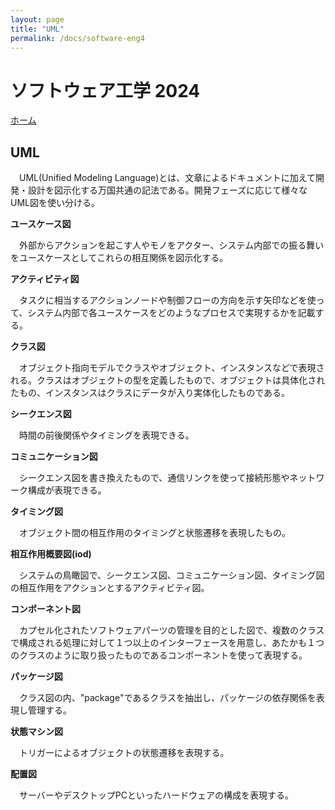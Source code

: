 ```yaml
---
layout: page
title: "UML"
permalink: /docs/software-eng4
---
```


# ソフトウェア工学 2024

[ホーム](/docs/index)

## UML

　UML(Unified Modeling Language)とは、文章によるドキュメントに加えて開発・設計を図示化する万国共通の記法である。開発フェーズに応じて様々なUML図を使い分ける。

**ユースケース図**

　外部からアクションを起こす人やモノをアクター、システム内部での振る舞いをユースケースとしてこれらの相互関係を図示化する。

**アクティビティ図**

　タスクに相当するアクションノードや制御フローの方向を示す矢印などを使って、システム内部で各ユースケースをどのようなプロセスで実現するかを記載する。

**クラス図**

　オブジェクト指向モデルでクラスやオブジェクト、インスタンスなどで表現される。クラスはオブジェクトの型を定義したもので、オブジェクトは具体化されたもの、インスタンスはクラスにデータが入り実体化したものである。

**シークエンス図**

　時間の前後関係やタイミングを表現できる。

**コミュニケーション図**

　シークエンス図を書き換えたもので、通信リンクを使って接続形態やネットワーク構成が表現できる。

**タイミング図**

　オブジェクト間の相互作用のタイミングと状態遷移を表現したもの。

**相互作用概要図(iod)**

　システムの鳥瞰図で、シークエンス図、コミュニケーション図、タイミング図の相互作用をアクションとするアクティビティ図。

**コンポーネント図**

　カプセル化されたソフトウェアパーツの管理を目的とした図で、複数のクラスで構成される処理に対して１つ以上のインターフェースを用意し、あたかも１つのクラスのように取り扱ったものであるコンポーネントを使って表現する。

**パッケージ図**

　クラス図の内、"package"であるクラスを抽出し、パッケージの依存関係を表現し管理する。

**状態マシン図**

　トリガーによるオブジェクトの状態遷移を表現する。

**配置図**

　サーバーやデスクトップPCといったハードウェアの構成を表現する。
